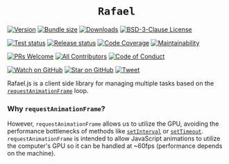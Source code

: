 <div align="center">
  <h1><code>Rafael</code></h1>
</div>

[![Version][version badge]][package]
[![Bundle size][bundlephobia-badge]][bundlephobia]
[![Downloads][downloads badge]][npmtrends]
[![BSD-3-Clause License][license badge]][license]

[![Test status][test status badge]][test status]
[![Release status][release status badge]][release status]
[![Code Coverage][coveralls badge]][coveralls]
[![Maintainability][codeclimate badge]][codeclimate]

<!-- ALL-CONTRIBUTORS-BADGE:START - Do not remove or modify this section -->
[![PRs Welcome][prs badge]][prs]
[![All Contributors](https://img.shields.io/badge/all_contributors-1-orange.svg?style=flat-square)](#contributors-)
[![Code of Conduct][code of conduct badge]][code of conduct]
<!-- ALL-CONTRIBUTORS-BADGE:END -->

[![Watch on GitHub][github watch badge]][github watch]
[![Star on GitHub][github star badge]][github star]
[![Tweet][twitter badge]][twitter]
<!-- [![Dependencies][daviddm-badge]][daviddm] -->

Rafael.js is a client side library for managing multiple tasks based on the [`requestAnimationFrame`][requestAnimationFrame] loop.

### Why `requestAnimationFrame`?

However, `requestAnimationFrame` allows us to utilize the GPU, avoiding the performance bottlenecks of methods like [`setInterval`][setInterval] or [`setTimeout`][setTimeout]. `requestAnimationFrame` is intended to allow JavaScript animations to utilize the computer's GPU so it can be handled at ~60fps (performance depends on the machine).





[requestAnimationFrame]: https://developer.mozilla.org/en-US/docs/Web/API/window/requestAnimationFrame
[setInterval]: https://developer.mozilla.org/en-US/docs/Web/API/WindowTimers/setInterval
[setTimeout]: https://developer.mozilla.org/en-US/docs/Web/API/WindowTimers/setTimeout





[bundlephobia]: https://bundlephobia.com/package/rafael
[bundlephobia-badge]: https://img.shields.io/bundlephobia/minzip/rafael?style=flat-square
[code of conduct]: CODE_OF_CONDUCT.md
[code of conduct badge]: https://img.shields.io/badge/code%20of-conduct-ff69b4.svg?style=flat-square
[codeclimate]: https://codeclimate.com/github/trezy/rafael
[codeclimate badge]: https://img.shields.io/codeclimate/maintainability/rafael.svg?style=flat-square
[coveralls]: https://coveralls.io/github/trezy/rafael
[coveralls badge]: https://img.shields.io/coveralls/rafael.svg?style=flat-square
[downloads badge]: https://img.shields.io/npm/dm/trezy.svg?style=flat-square
[github watch]: https://github.com/trezy/rafael/watchers
[github watch badge]: https://img.shields.io/github/watchers/trezy/rafael.svg?style=social
[github star]: https://github.com/trezy/rafael/stargazers
[github star badge]: https://img.shields.io/github/stars/trezy/rafael.svg?style=social
[license]: LICENSE
[license badge]: https://img.shields.io/npm/l/rafael.svg?style=flat-square
[npmtrends]: https://www.npmtrends.com/rafael
[package]: https://npmjs.com/package/rafael
[prs]: CONTRIBUTING.md
[prs badge]: https://img.shields.io/badge/PRs-welcome-brightgreen.svg?style=flat-square
[quick start]: docs/quick-start.md
[release status]: https://github.com/trezy/rafael/actions/workflows/release.yml
[release status badge]: https://img.shields.io/github/workflow/status/trezy/rafael/Release?style=flat-square&label=release
[test status]: https://github.com/trezy/rafael/actions/workflows/test.yml
[test status badge]: https://img.shields.io/github/workflow/status/trezy/rafael/Test?style=flat-square&label=tests
[twitter]: https://twitter.com/intent/tweet?text=Check%20out%20Rafael%20by%20%40TrezyCodes%20https%3A%2F%2Fgithub.com%2Ftrezy%2Frafael%20%F0%9F%91%8D
[twitter badge]: https://img.shields.io/twitter/url/https/github.com/trezy/rafael.svg?style=social
[version badge]: https://img.shields.io/npm/v/rafael.svg?style=flat-square

